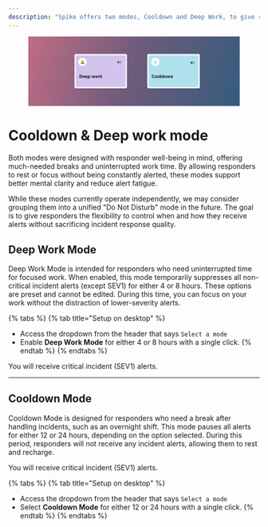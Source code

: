 ```yaml
---
description: "Spike offers two modes, Cooldown and Deep Work, to give responders much-needed breaks and focused work time without unnecessary alerts. These modes help balance alert fatigue while ensuring that critical incidents still get the attention they need."
---
```


<figure><img src="../../.gitbook/assets/personal-alerts-management/deepwork and cooldown mode.png" alt=""><figcaption></figcaption></figure>

# Cooldown & Deep work mode
Both modes were designed with responder well-being in mind, offering much-needed breaks and uninterrupted work time. By allowing responders to rest or focus without being constantly alerted, these modes support better mental clarity and reduce alert fatigue.

While these modes currently operate independently, we may consider grouping them into a unified "Do Not Disturb" mode in the future. The goal is to give responders the flexibility to control when and how they receive alerts without sacrificing incident response quality.



## Deep Work Mode

Deep Work Mode is intended for responders who need uninterrupted time for focused work. When enabled, this mode temporarily suppresses all non-critical incident alerts (except SEV1) for either 4 or 8 hours. These options are preset and cannot be edited. During this time, you can focus on your work without the distraction of lower-severity alerts.

{% tabs %}
{% tab title="Setup on desktop" %}
* Access the dropdown from the header that says `Select a mode` 
* Enable **Deep Work Mode** for either 4 or 8 hours with a single click.
{% endtab %}
{% endtabs %}

You will receive critical incident (SEV1) alerts.

---

## Cooldown Mode

Cooldown Mode is designed for responders who need a break after handling incidents, such as an overnight shift. This mode pauses all alerts for either 12 or 24 hours, depending on the option selected. During this period, responders will not receive any incident alerts, allowing them to rest and recharge.

You will receive critical incident (SEV1) alerts.

{% tabs %}
{% tab title="Setup on desktop" %}
* Access the dropdown from the header that says `Select a mode` 
* Select **Cooldown Mode** for either 12 or 24 hours with a single click.
{% endtab %}
{% endtabs %}

